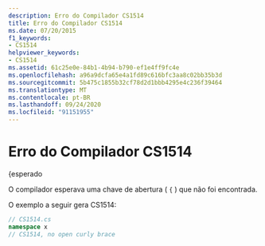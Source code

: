 ```yaml
---
description: Erro do Compilador CS1514
title: Erro do Compilador CS1514
ms.date: 07/20/2015
f1_keywords:
- CS1514
helpviewer_keywords:
- CS1514
ms.assetid: 61c25e0e-84b1-4b94-b790-ef1e4ff9fc4e
ms.openlocfilehash: a96a9dcfa65e4a1fd89c616bfc3aa8c02bb35b3d
ms.sourcegitcommit: 5b475c1855b32cf78d2d1bbb4295e4c236f39464
ms.translationtype: MT
ms.contentlocale: pt-BR
ms.lasthandoff: 09/24/2020
ms.locfileid: "91151955"
---
```

# <a name="compiler-error-cs1514"></a>Erro do Compilador CS1514

{esperado  
  
 O compilador esperava uma chave de abertura ( `{` ) que não foi encontrada.  
  
 O exemplo a seguir gera CS1514:  
  
```csharp  
// CS1514.cs  
namespace x  
// CS1514, no open curly brace  
```
